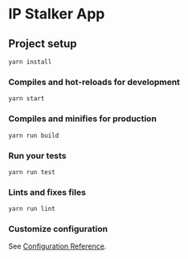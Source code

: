 # IP Stalker App

## Project setup
```
yarn install
```

### Compiles and hot-reloads for development
```
yarn start
```

### Compiles and minifies for production
```
yarn run build
```

### Run your tests
```
yarn run test
```

### Lints and fixes files
```
yarn run lint
```

### Customize configuration
See [Configuration Reference](https://cli.vuejs.org/config/).
